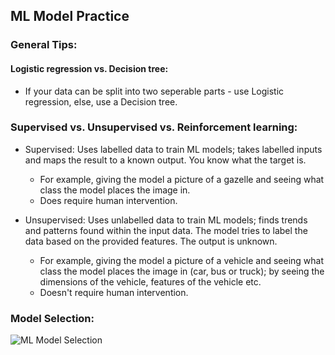 ## ML Model Practice

### General Tips:
#### Logistic regression vs. Decision tree:
  - If your data can be split into two seperable parts - use Logistic regression, else, use a Decision tree.

### Supervised vs. Unsupervised vs. Reinforcement learning:
  - Supervised: Uses labelled data to train ML models; takes labelled inputs and maps the result to a known output. You know what the target is.
    - For example, giving the model a picture of a gazelle and seeing what class the model places the image in. 
    - Does require human intervention.

  - Unsupervised: Uses unlabelled data to train ML models; finds trends and patterns found within the input data. The model tries to label the data based on the provided features. The output is unknown.
    - For example, giving the model a picture of a vehicle and seeing what class the model places the image in (car, bus or truck); by seeing the dimensions of the vehicle, features of the vehicle etc.
    - Doesn't require human intervention.

### Model Selection:
![ML Model Selection](https://www.gatevidyalay.com/wp-content/uploads/2019/12/Machine-Learning-Models-768x636.png)

